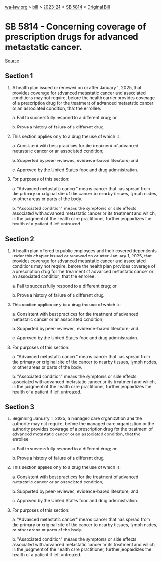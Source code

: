 [wa-law.org](/) > [bill](/bill/) > [2023-24](/bill/2023-24/) > [SB 5814](/bill/2023-24/sb/5814/) > [Original Bill](/bill/2023-24/sb/5814/1/)

# SB 5814 - Concerning coverage of prescription drugs for advanced metastatic cancer.

[Source](http://lawfilesext.leg.wa.gov/biennium/2023-24/Pdf/Bills/Senate%20Bills/5814.pdf)

## Section 1
1. A health plan issued or renewed on or after January 1, 2025, that provides coverage for advanced metastatic cancer and associated conditions may not require, before the health carrier provides coverage of a prescription drug for the treatment of advanced metastatic cancer or an associated condition, that the enrollee:

    a. Fail to successfully respond to a different drug; or

    b. Prove a history of failure of a different drug.

2. This section applies only to a drug the use of which is:

    a. Consistent with best practices for the treatment of advanced metastatic cancer or an associated condition;

    b. Supported by peer-reviewed, evidence-based literature; and

    c. Approved by the United States food and drug administration.

3. For purposes of this section:

    a. "Advanced metastatic cancer" means cancer that has spread from the primary or original site of the cancer to nearby tissues, lymph nodes, or other areas or parts of the body.

    b. "Associated condition" means the symptoms or side effects associated with advanced metastatic cancer or its treatment and which, in the judgment of the health care practitioner, further jeopardizes the health of a patient if left untreated.

## Section 2
1. A health plan offered to public employees and their covered dependents under this chapter issued or renewed on or after January 1, 2025, that provides coverage for advanced metastatic cancer and associated conditions may not require, before the health plan provides coverage of a prescription drug for the treatment of advanced metastatic cancer or an associated condition, that the enrollee:

    a. Fail to successfully respond to a different drug; or

    b. Prove a history of failure of a different drug.

2. This section applies only to a drug the use of which is:

    a. Consistent with best practices for the treatment of advanced metastatic cancer or an associated condition;

    b. Supported by peer-reviewed, evidence-based literature; and

    c. Approved by the United States food and drug administration.

3. For purposes of this section:

    a. "Advanced metastatic cancer" means cancer that has spread from the primary or original site of the cancer to nearby tissues, lymph nodes, or other areas or parts of the body.

    b. "Associated condition" means the symptoms or side effects associated with advanced metastatic cancer or its treatment and which, in the judgment of the health care practitioner, further jeopardizes the health of a patient if left untreated.

## Section 3
1. Beginning January 1, 2025, a managed care organization and the authority may not require, before the managed care organization or the authority provides coverage of a prescription drug for the treatment of advanced metastatic cancer or an associated condition, that the enrollee:

    a. Fail to successfully respond to a different drug; or

    b. Prove a history of failure of a different drug.

2. This section applies only to a drug the use of which is:

    a. Consistent with best practices for the treatment of advanced metastatic cancer or an associated condition;

    b. Supported by peer-reviewed, evidence-based literature; and

    c. Approved by the United States food and drug administration.

3. For purposes of this section:

    a. "Advanced metastatic cancer" means cancer that has spread from the primary or original site of the cancer to nearby tissues, lymph nodes, or other areas or parts of the body.

    b. "Associated condition" means the symptoms or side effects associated with advanced metastatic cancer or its treatment and which, in the judgment of the health care practitioner, further jeopardizes the health of a patient if left untreated.
